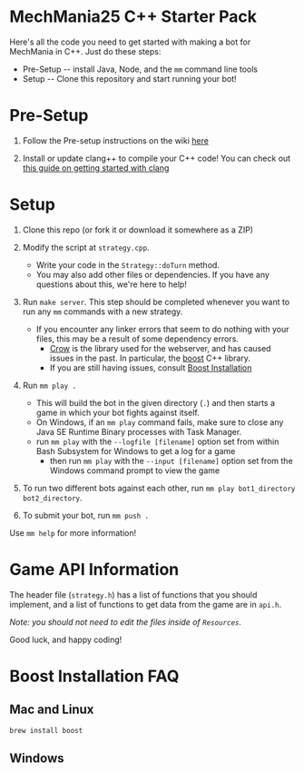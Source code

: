 # MechMania25 C++ Starter Pack

Here's all the code you need to get started with making a bot for MechMania in C++. Just do these steps:

* Pre-Setup -- install Java, Node, and the `mm` command line tools
* Setup -- Clone this repository and start running your bot!

# Pre-Setup
1. Follow the Pre-setup instructions on the wiki [here](https://github.com/HoelzelJon/MechMania-25-Wiki/wiki#pre-setup)

2. Install or update clang++ to compile your C++ code! You can check out [this guide on getting started with clang](https://clang.llvm.org/get_started.html)

# Setup

1. Clone this repo (or fork it or download it somewhere as a ZIP)
2. Modify the script at `strategy.cpp`.
    * Write your code in the `Strategy::doTurn` method.
    * You may also add other files or dependencies. If you have any questions about this, we're here to help!
3. Run `make server`. This step should be completed whenever you want to run any `mm` commands with a new strategy.
    * If you encounter any linker errors that seem to do nothing with your files, this may be a result of some dependency errors.
         * [Crow](https://github.com/ipkn/crow) is the library used for the webserver, and has caused issues in the past. In particular, the [boost](https://www.boost.org/users/download/) C++ library.
         * If you are still having issues, consult [Boost Installation](#boost-installation-faq)
4. Run `mm play .`
    * This will build the bot in the given directory (`.`) and then starts a game in which your bot fights against itself.
    * On Windows, if an `mm play` command fails, make sure to close any Java SE Runtime Binary processes with Task Manager.
    * run `mm play` with the `--logfile [filename]` option set from within Bash Subsystem for Windows to get a log for a game
         * then run `mm play` with the `--input [filename]` option set from the Windows command prompt to view the game

5. To run two different bots against each other, run `mm play bot1_directory bot2_directory`.
6. To submit your bot, run `mm push .`

Use `mm help` for more information!

# Game API Information
The header file (`strategy.h`) has a list of functions that you should implement, and a list of functions to get data from the game are in `api.h`.  

*Note: you should not need to edit the files inside of `Resources`.*  

Good luck, and happy coding!

# Boost Installation FAQ
## Mac and Linux
```
brew install boost
```

## Windows

